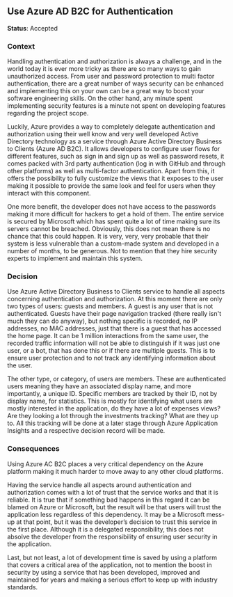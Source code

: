 Use Azure AD B2C for Authentication
-----------------------------------

**Status**: Accepted

### Context

Handling authentication and authorization is always a challenge, and in the world today it is ever more tricky as there are so many ways to gain unauthorized access. From user and password protection to multi factor authentication, there are a great number of ways security can be enhanced and implementing this on your own can be a great way to boost your software engineering skills. On the other hand, any minute spent implementing security features is a minute not spent on developing features regarding the project scope.

Luckily, Azure provides a way to completely delegate authentication and authorization using their well know and very well developed Active Directory technology as a service through Azure Active Directory Business to Clients (Azure AD B2C). It allows developers to configure user flows for different features, such as sign in and sign up as well as password resets, it comes packed with 3rd party authentication (log in with GitHub and through other platforms) as well as multi-factor authentication. Apart from this, it offers the possibility to fully customize the views that it exposes to the user making it possible to provide the same look and feel for users when they interact with this component.

One more benefit, the developer does not have access to the passwords making it more difficult for hackers to get a hold of them. The entire service is secured by Microsoft which has spent quite a lot of time making sure its servers cannot be breached. Obviously, this does not mean there is no chance that this could happen. It is very, very, very probable that their system is less vulnerable than a custom-made system and developed in a number of months, to be generous. Not to mention that they hire security experts to implement and maintain this system.

### Decision

Use Azure Active Directory Business to Clients service to handle all aspects concerning authentication and authorization. At this moment there are only two types of users: guests and members. A guest is any user that is not authenticated. Guests have their page navigation tracked (there really isn't much they can do anyway), but nothing specific is recorded, no IP addresses, no MAC addresses, just that there is a guest that has accessed the home page. It can be 1 million interactions from the same user, the recorded traffic information will not be able to distinguish if it was just one user, or a bot, that has done this or if there are multiple guests. This is to ensure user protection and to not track any identifying information about the user.

The other type, or category, of users are members. These are authenticated users meaning they have an associated display name, and more importantly, a unique ID. Specific members are tracked by their ID, not by display name, for statistics. This is mostly for identifying what users are mostly interested in the application, do they have a lot of expenses views? Are they looking a lot through the investments tracking? What are they up to. All this tracking will be done at a later stage through Azure Application Insights and a respective decision record will be made.

### Consequences

Using Azure AC B2C places a very critical dependency on the Azure platform making it much harder to move away to any other cloud platforms.

Having the service handle all aspects around authentication and authorization comes with a lot of trust that the service works and that it is reliable. It is true that if something bad happens in this regard it can be blamed on Azure or Microsoft, but the result will be that users will trust the application less regardless of this dependency. It may be a Microsoft mess-up at that point, but it was the developer’s decision to trust this service in the first place. Although it is a delegated responsibility, this does not absolve the developer from the responsibility of ensuring user security in the application.

Last, but not least, a lot of development time is saved by using a platform that covers a critical area of the application, not to mention the boost in security by using a service that has been developed, improved and maintained for years and making a serious effort to keep up with industry standards.